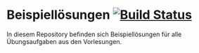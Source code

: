 # Beispiellösungen [![Build Status](https://travis-ci.org/nordakademie-einfuehrung-java/beispielloesungen.svg?branch=master)](https://travis-ci.org/nordakademie-einfuehrung-java/beispielloesungen)

In diesem Repository befinden sich Beispiellösungen für alle Übungsaufgaben aus den Vorlesungen.
